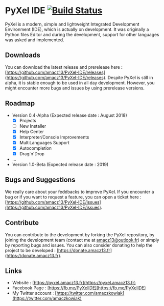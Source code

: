 # PyXel IDE [![Build Status](https://travis-ci.org/amacz13/PyXel-IDE.svg?branch=master)](https://travis-ci.org/amacz13/PyXel-IDE)

PyXel is a modern, simple and lightweight Integrated Development Environment (IDE), which is actually on development. It was originally a Python files Editor and during the development, support for other languages was asked and implemented.

Downloads
-
You can download the latest release and prerelease here : [https://github.com/amacz13/PyXel-IDE/releases](https://github.com/amacz13/PyXel-IDE/releases).
Despite PyXel is still in alpha, it is stable enough to be used in all day development. However, you might encounter more bugs and issues by using prerelease versions.

Roadmap
-
- Version 0.4-Alpha (Expected release date : August 2018)
  - [X] Projects
  - [ ] New Installer
  - [X] Help Center
  - [X] Interpreter/Console Improvements
  - [X] MultiLanguages Support
  - [X] Autocompletion
  - [X] Drag'n'Drop
- ...
- Version 1.0-Beta (Expected release date : 2019)

Bugs and Suggestions
-
We really care about your feddbacks to improve PyXel. If you encounter a bug or if you want to request a feature, you can open a ticket here : [https://github.com/amacz13/PyXel-IDE/issues](https://github.com/amacz13/PyXel-IDE/issues).

Contribute
-
You can contribute to the development by forking the PyXel repository, by joining the development team (contact me at amacz13@outlook.fr) or simply by reporting bugs and issues. You can also consider donating to help the project to be developed : [https://donate.amacz13.fr](https://donate.amacz13.fr).

Links
-
- Website : [https://pyxel.amacz13.fr](https://pyxel.amacz13.fr)
- Facebook Page : [https://fb.me/PyXelIDE](https://fb.me/PyXelIDE)
- My Twitter account : [https://twitter.com/amaczkowiak](https://twitter.com/amaczkowiak)
